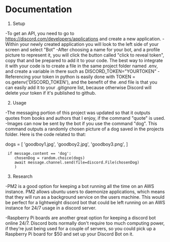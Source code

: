 # Documentation

1. Setup

-To get an API, you need to go to https://discord.com/developers/applications and create a new application.
-Within your newly created application you will look to the left side of your screen and select "Bot" 
-After choosing a name for your bot, and a profile picture to represent it, you will click the button called "click to reveal token", copy that and be prepared to add it to your code. The best way to integrate it with your code is to create a file in the same project folder named .env, and create a variable in there such as DISCORD_TOKEN="YOURTOKEN"
-Referencing your token in python is easily done with TOKEN = os.getenv('DISCORD_TOKEN'), and the benefit of the .end file is that you can easily add it to your .gitignore list, because otherwise Discord will delete your token if it's published to github.
 
 2. Usage
 
 -The messaging portion of this project was updated so that it outputs quotes from books and authors that I enjoy, if the command "quote" is used.
 -Images can now be sent by the bot if you use the command "dog". This command outputs a randomly chosen picture of a dog saved in the projects folder. Here is the code related to that: 
 
  dogs = [
        'goodboy1.jpg',
        'goodboy2.jpg',
        'goodboy3.png',
    ]
    
     if message.content == 'dog':
        chosenDog = random.choice(dogs)
        await message.channel.send(file=discord.File(chosenDog)
        )
        
3. Research

-PM2 is a good option for keeping a bot running all the time on an AWS instance. PM2 allows ubuntu users to daemonize applications, which means that they will run as a background service on the users machine. This would be perfect for a lightweight discord bot that could be left running on an AWS instance for 24/7 usage in a discord server. 

-Raspberry Pi boards are another great option for keeping a discord bot online 24/7. Discord bots normally don't require too much computing power, if they're just being used for a couple of servers, so you could pick up a Raspberry Pi board for $50 and set up your Discord Bot on it. 

